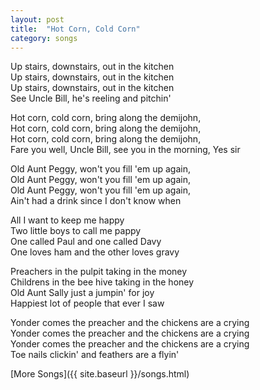 ```yaml
---
layout: post
title:  "Hot Corn, Cold Corn"
category: songs
---
```


Up stairs, downstairs, out in the kitchen   
Up stairs, downstairs, out in the kitchen   
Up stairs, downstairs, out in the kitchen   
See Uncle Bill, he's reeling and pitchin'  
  
Hot corn, cold corn, bring along the demijohn,   
Hot corn, cold corn, bring along the demijohn,   
Hot corn, cold corn, bring along the demijohn,   
Fare you well, Uncle Bill, see you in the morning, Yes sir  
  
Old Aunt Peggy, won't you fill 'em up again,   
Old Aunt Peggy, won't you fill 'em up again,   
Old Aunt Peggy, won't you fill 'em up again,   
Ain't had a drink since I don't know when  
  
All I want to keep me happy   
Two little boys to call me pappy   
One called Paul and one called Davy   
One loves ham and the other loves gravy  
  
Preachers in the pulpit taking in the money   
Childrens in the bee hive taking in the honey   
Old Aunt Sally just a jumpin' for joy   
Happiest lot of people that ever I saw  
  
Yonder comes the preacher and the chickens are a crying   
Yonder comes the preacher and the chickens are a crying   
Yonder comes the preacher and the chickens are a crying   
Toe nails clickin' and feathers are a flyin'  

[More Songs]({{ site.baseurl }}/songs.html)
